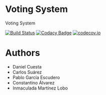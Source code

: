 # Voting System

Voting System

[![Build Status](https://travis-ci.org/Arquisoft/Voting_I1b.svg?branch=master)](https://travis-ci.org/Arquisoft/Voting_I1b)
[![Codacy Badge](https://api.codacy.com/project/badge/grade/6591826f36ca47c4a06ef3c80f3a8108)](https://www.codacy.com/app/jelabra/Voting_I1b)
[![codecov.io](https://codecov.io/github/Arquisoft/Voting_I1b/coverage.svg?branch=master)](https://codecov.io/github/Arquisoft/Voting_I1b?branch=master)

# Authors
- Daniel Cuesta
- Carlos Suárez
- Pablo García Escudero
- Constantino Álvarez
- Inmaculada Martínez Lobo
